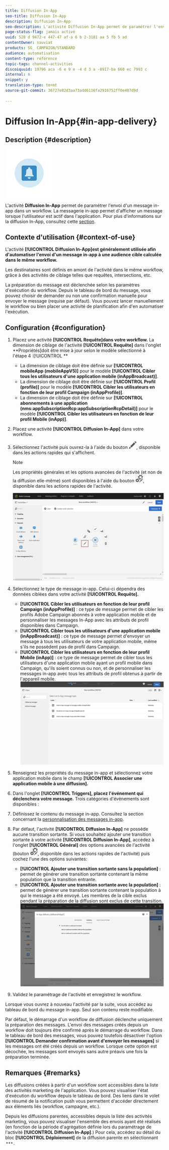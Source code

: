 ```yaml
---
title: Diffusion In-App
seo-title: Diffusion In-App
description: Diffusion In-App
seo-description: L'activité Diffusion In-App permet de paramétrer l'envoi d'un message in-app dans un workflow.
page-status-flag: jamais activé
uuid: 528 d 9472-e 447-47 af-a 6 b 2-3181 aa 5 fb 5 ad
contentOwner: sauviat
products: SG_ CAMPAIGN/STANDARD
audience: automatisation
content-type: référence
topic-tags: channel-activities
discoiquuid: 19796 aca -6 e 9 e -4 d 3 a -8917-ba 660 ec 7993 c
internal: n
snippet: y
translation-type: tm+mt
source-git-commit: 36727e82d3aa73add6116fa2916752ff0e407d9d

---
```



# Diffusion In-App{#in-app-delivery}

## Description {#description}

![](assets/wkf_in_app_1.png)

L'activité **Diffusion In-App** permet de paramétrer l'envoi d'un message in-app dans un workflow. La messagerie in-app permet d'afficher un message lorsque l'utilisateur est actif dans l'application. Pour plus d'informations sur la diffusion In-App, consultez cette [section](../../channels/using/about-in-app-messaging.md).

## Contexte d'utilisation {#context-of-use}

L'activité **[!UICONTROL Diffusion In-App]est généralement utilisée afin d'automatiser l'envoi d'un message in-app à une audience cible calculée dans le même workflow.**

Les destinataires sont définis en amont de l'activité dans le même workflow, grâce à des activités de ciblage telles que requêtes, intersections, etc.

La préparation du message est déclenchée selon les paramètres d'exécution du workflow. Depuis le tableau de bord du message, vous pouvez choisir de demander ou non une confirmation manuelle pour envoyer le message (requise par défaut). Vous pouvez lancer manuellement le workflow ou bien placer une activité de planification afin d'en automatiser l'exécution.

## Configuration {#configuration}

1. Placez une activité **[!UICONTROL Requête]dans votre workflow.** La dimension de ciblage de l'activité **[!UICONTROL Requête]** dans l'onglet **Propriétés]doit être mise à jour selon le modèle sélectionné à l'étape 4 :[!UICONTROL **

   * La dimension de ciblage doit être définie sur **[!UICONTROL mobileApp (mobileAppV5)]** pour le modèle **[!UICONTROL Cibler tous les utilisateurs d'une application mobile (inAppBroadcast)]**.
   * La dimension de ciblage doit être définie sur **[!UICONTROL Profil (profile)]** pour le modèle **[!UICONTROL Cibler les utilisateurs en fonction de leur profil Campaign (inAppProfile)]**.
   * La dimension de ciblage doit être définie sur **[!UICONTROL abonnements à une application (nms:appSubscriptionRcp:appSubscriptionRcpDetail)]** pour le modèle **[!UICONTROL Cibler les utilisateurs en fonction de leur profil Mobile (inApp)]**.

1. Placez une activité **[!UICONTROL Diffusion In-App]** dans votre workflow.
1. Sélectionnez l'activité puis ouvrez-la à l'aide du bouton ![](assets/edit_darkgrey-24px.png), disponible dans les actions rapides qui s'affichent.

   >[!NOTE]
   >
   >Les propriétés générales et les options avancées de l'activité (et non de la diffusion elle-même) sont disponibles à l'aide du bouton ![](assets/dlv_activity_params-24px.png), disponible dans les actions rapides de l'activité.

   ![](assets/wkf_in_app_3.png)

1. Sélectionnez le type de message in-app. Celui-ci dépendra des données ciblées dans votre activité **[!UICONTROL Requête].**

   * **[!UICONTROL Cibler les utilisateurs en fonction de leur profil Campaign (inAppProfile)]** : ce type de message permet de cibler les profils Adobe Campaign abonnés à votre application mobile et de personnaliser les messages In-App avec les attributs de profil disponibles dans Campaign.
   * **[!UICONTROL Cibler tous les utilisateurs d'une application mobile (inAppBroadcast)]** : ce type de message permet d'envoyer un message à tous les utilisateurs de votre application mobile, même s'ils ne possèdent pas de profil dans Campaign.
   * **[!UICONTROL Cibler les utilisateurs en fonction de leur profil Mobile (inApp)]** : ce type de message permet de cibler tous les utilisateurs d'une application mobile ayant un profil mobile dans Campaign, qu'ils soient connus ou non, et de personnaliser les messages in-app avec tous les attributs de profil obtenus à partir de l'appareil mobile.
   ![](assets/wkf_in_app_4.png)

1. Renseignez les propriétés du message in-app et sélectionnez votre application mobile dans le champ **[!UICONTROL Associer une application mobile à une diffusion].**
1. Dans l'onglet **[!UICONTROL Triggers], placez l'événement qui déclenchera votre message.** Trois catégories d'événements sont disponibles :
1. Définissez le contenu du message in-app. Consultez la section concernant la [personnalisation des messages in-app](../../channels/using/customizing-an-in-app-message.md).
1. Par défaut, l'activité **[!UICONTROL Diffusion In-App]** ne possède aucune transition sortante. Si vous souhaitez ajouter une transition sortante à votre activité **[!UICONTROL Diffusion In-App]**, accédez à l'onglet **[!UICONTROL Général]** des options avancées de l'activité (bouton ![](assets/dlv_activity_params-24px.png), disponible dans les actions rapides de l'activité) puis cochez l'une des options suivantes:

   * **[!UICONTROL Ajouter une transition sortante sans la population]** : permet de générer une transition sortante contenant la même population que la transition entrante.
   * **[!UICONTROL Ajouter une transition sortante avec la population]** : permet de générer une transition sortante contenant la population à qui le message a été envoyé. Les membres de la cible exclus pendant la préparation de la diffusion sont exclus de cette transition.
   ![](assets/wkf_in_app_5.png)

1. Validez le paramétrage de l'activité et enregistrez le workflow.

Lorsque vous ouvrez à nouveau l'activité par la suite, vous accédez au tableau de bord du message in-app. Seul son contenu reste modifiable.

Par défaut, le démarrage d'un workflow de diffusion déclenche uniquement la préparation des messages. L'envoi des messages créés depuis un workflow doit toujours être confirmé après le démarrage du workflow. Dans le tableau de bord des messages, vous pouvez toutefois désactiver l'option **[!UICONTROL Demander confirmation avant d'envoyer les messages]** si les messages ont été créés depuis un workflow. Lorsque cette option est décochée, les messages sont envoyés sans autre préavis une fois la préparation terminée.

## Remarques {#remarks}

Les diffusions créées à partir d'un workflow sont accessibles dans la liste des activités marketing de l'application. Vous pouvez visualiser l'état d'exécution du workflow depuis le tableau de bord. Des liens dans le volet de résumé de la notification push vous permettent d'accéder directement aux éléments liés (workflow, campagne, etc.).

Depuis les diffusions parentes, accessibles depuis la liste des activités marketing, vous pouvez visualiser l'ensemble des envois ayant été réalisés (en fonction de la période d'agrégation définie lors du paramétrage de l'activité **[!UICONTROL Diffusion In-App]**.) Pour cela, accédez au détail du bloc **[!UICONTROL Déploiement]** de la diffusion parente en sélectionnant ![](assets/wkf_dlv_detail_button.png).
